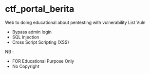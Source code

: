 # ctf_portal_berita
Web to doing educational about pentesting with vulnerability
List Vuln
- Bypass admin login
- SQL Injection
- Cross Script Scripting (XSS) 

NB : 
- FOR Educational Purpose Only
- No Copyright
